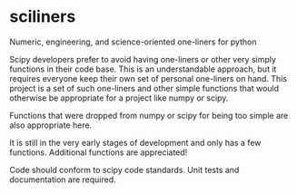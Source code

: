 # sciliners
Numeric, engineering, and science-oriented one-liners for python

Scipy developers prefer to avoid having one-liners or other very simply
functions in their code base.  This is an understandable approach, but it
requires everyone keep their own set of personal one-liners on hand.
This project is a set of such one-liners and other simple functions that
would otherwise be appropriate for a project like numpy or scipy.

Functions that were dropped from numpy or scipy for being too simple are
also appropriate here.

It is still in the very early stages of development and only has a few
functions.  Additional functions are appreciated!

Code should conform to scipy code standards.  Unit tests and documentation
are required.
